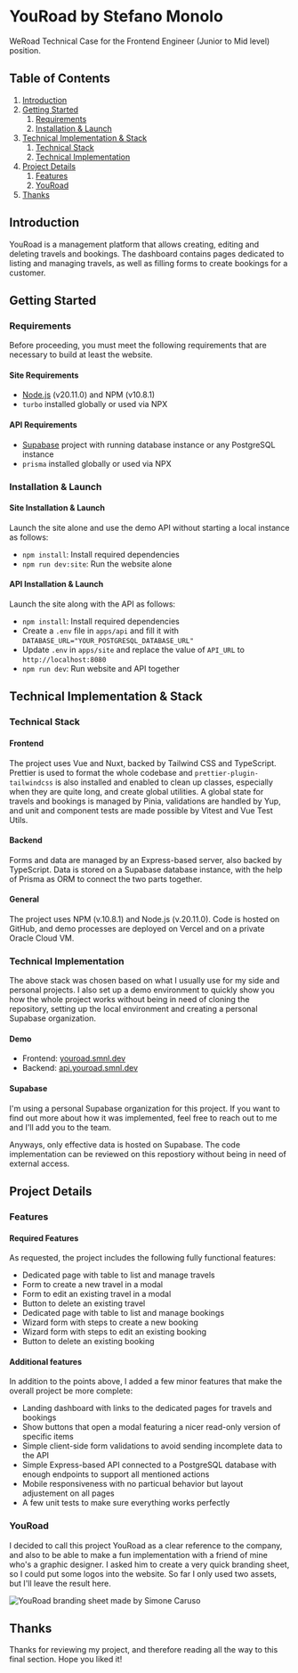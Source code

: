 # YouRoad by Stefano Monolo

WeRoad Technical Case for the Frontend Engineer (Junior to Mid level) position.

## Table of Contents

1. [Introduction](#introduction)
2. [Getting Started](#getting-started)
   1. [Requirements](#requirements)
   2. [Installation & Launch](#installation--launch)
3. [Technical Implementation & Stack](#technical-implementation--stack)
   1. [Technical Stack](#technical-stack)
   2. [Technical Implementation](#technical-implementation)
4. [Project Details](#project-details)
   1. [Features](#features)
   2. [YouRoad](#youroad)
5. [Thanks](#thanks)

## Introduction

YouRoad is a management platform that allows creating, editing and deleting travels and bookings. The dashboard contains pages dedicated to listing and managing travels, as well as filling forms to create bookings for a customer.

## Getting Started

### Requirements

Before proceeding, you must meet the following requirements that are necessary to build at least the website.

#### Site Requirements

- [Node.js](https://nodejs.org/) (v20.11.0) and NPM (v10.8.1)
- `turbo` installed globally or used via NPX

#### API Requirements

- [Supabase](https://supabase.com/) project with running database instance or any PostgreSQL instance
- `prisma` installed globally or used via NPX

### Installation & Launch

#### Site Installation & Launch

Launch the site alone and use the demo API without starting a local instance as follows:

- `npm install`: Install required dependencies
- `npm run dev:site`: Run the website alone

#### API Installation & Launch

Launch the site along with the API as follows:

- `npm install`: Install required dependencies
- Create a `.env` file in `apps/api` and fill it with `DATABASE_URL="YOUR_POSTGRESQL_DATABASE_URL"`
- Update `.env` in `apps/site` and replace the value of `API_URL` to `http://localhost:8080`
- `npm run dev`: Run website and API together

## Technical Implementation & Stack

### Technical Stack

#### Frontend

The project uses Vue and Nuxt, backed by Tailwind CSS and TypeScript. Prettier is used to format the whole codebase and `prettier-plugin-tailwindcss` is also installed and enabled to clean up classes, especially when they are quite long, and create global utilities. A global state for travels and bookings is managed by Pinia, validations are handled by Yup, and unit and component tests are made possible by Vitest and Vue Test Utils.

#### Backend

Forms and data are managed by an Express-based server, also backed by TypeScript. Data is stored on a Supabase database instance, with the help of Prisma as ORM to connect the two parts together.

#### General

The project uses NPM (v.10.8.1) and Node.js (v.20.11.0). Code is hosted on GitHub, and demo processes are deployed on Vercel and on a private Oracle Cloud VM.

### Technical Implementation

The above stack was chosen based on what I usually use for my side and personal projects. I also set up a demo environment to quickly show you how the whole project works without being in need of cloning the repository, setting up the local environment and creating a personal Supabase organization.

#### Demo

- Frontend: [youroad.smnl.dev](https://youroad.smnl.dev/)
- Backend: [api.youroad.smnl.dev](https://api.youroad.smnl.dev/)

#### Supabase

I'm using a personal Supabase organization for this project. If you want to find out more about how it was implemented, feel free to reach out to me and I'll add you to the team.

Anyways, only effective data is hosted on Supabase. The code implementation can be reviewed on this repostiory without being in need of external access.

## Project Details

### Features

#### Required Features

As requested, the project includes the following fully functional features:

- Dedicated page with table to list and manage travels
- Form to create a new travel in a modal
- Form to edit an existing travel in a modal
- Button to delete an existing travel
- Dedicated page with table to list and manage bookings
- Wizard form with steps to create a new booking
- Wizard form with steps to edit an existing booking
- Button to delete an existing booking

#### Additional features

In addition to the points above, I added a few minor features that make the overall project be more complete:

- Landing dashboard with links to the dedicated pages for travels and bookings
- Show buttons that open a modal featuring a nicer read-only version of specific items
- Simple client-side form validations to avoid sending incomplete data to the API
- Simple Express-based API connected to a PostgreSQL database with enough endpoints to support all mentioned actions
- Mobile responsiveness with no particual behavior but layout adjustement on all pages
- A few unit tests to make sure everything works perfectly

### YouRoad

I decided to call this project YouRoad as a clear reference to the company, and also to be able to make a fun implementation with a friend of mine who's a graphic designer. I asked him to create a very quick branding sheet, so I could put some logos into the website. So far I only used two assets, but I'll leave the result here.

![YouRoad branding sheet made by Simone Caruso](https://cdn.smnl.it/wpjkfkYufz.png)

## Thanks

Thanks for reviewing my project, and therefore reading all the way to this final section. Hope you liked it!

